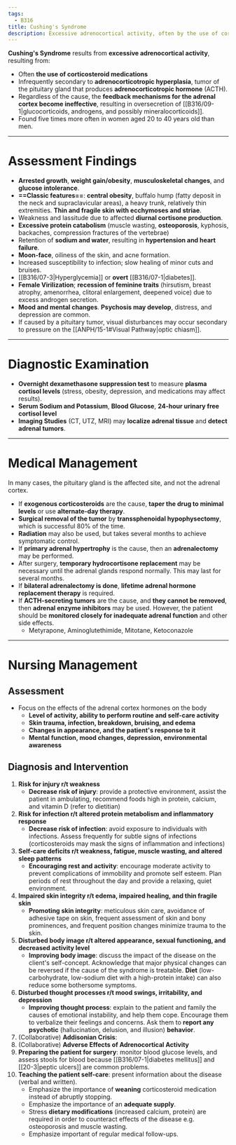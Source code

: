 ```yaml
---
tags:
  - B316
title: Cushing's Syndrome
description: Excessive adrenocortical activity, often by the use of coritocosteroid medication, or less often through hyperplasia or other mechanisms.
---
```

**Cushing's Syndrome** results from **excessive adrenocortical activity**, resulting from:
- Often **the use of corticosteroid medications**
- Infrequently secondary to **adrenocorticotropic hyperplasia**, tumor of the pituitary gland that produces **adrenocorticotropic hormone** (ACTH).
- Regardless of the cause, the **feedback mechanisms for the adrenal cortex become ineffective**, resulting in oversecretion of [[B316/09-1|glucocorticoids, androgens, and possibly mineralocorticoids]].
- Found five times more often in women aged 20 to 40 years old than men.
___
# Assessment Findings
- **Arrested growth**, **weight gain/obesity**, **musculoskeletal changes**, and **glucose intolerance**.
- **==Classic features==**: **central obesity**, buffalo hump (fatty deposit in the neck and supraclavicular areas), a heavy trunk, relatively thin extremities. **Thin and fragile skin with ecchymoses and striae**.
- Weakness and lassitude due to affected **diurnal cortisone production**.
- **Excessive protein catabolism** (muscle wasting, **osteoporosis**, kyphosis, backaches, compression fractures of the vertebrae)
- Retention of **sodium and water**, resulting in **hypertension and heart failure**.
- **Moon-face**, oiliness of the skin, and acne formation.
- Increased susceptibility to infection; slow healing of minor cuts and bruises.
- [[B316/07-3|Hyperglycemia]] or **overt** [[B316/07-1|diabetes]].
- **Female Virilization**; **recession of feminine traits** (hirsutism, breast atrophy, amenorrhea, clitoral enlargement, deepened voice) due to excess androgen secretion.
- **Mood and mental changes**. **Psychosis may develop**, distress, and depression are common.
- If caused by a pituitary tumor, visual disturbances may occur secondary to pressure on the [[ANPH/15-1#Visual Pathway|optic chiasm]].
___
# Diagnostic Examination
- **Overnight dexamethasone suppression test** to measure **plasma cortisol levels** (stress, obesity, depression, and medications may affect results).
- **Serum Sodium and Potassium**, **Blood Glucose**, **24-hour urinary free cortisol level**
- **Imaging Studies** (CT, UTZ, MRI) may **localize adrenal tissue** and **detect adrenal tumors**.
___
# Medical Management
In many cases, the pituitary gland is the affected site, and not the adrenal cortex.
- If **exogenous corticosteroids** are the cause, **taper the drug to minimal levels** or use **alternate-day therapy**.
- **Surgical removal of the tumor** by **transsphenoidal hypophysectomy**, which is successful 80% of the time.
- **Radiation** may also be used, but takes several months to achieve symptomatic control.
- If **primary adrenal hypertrophy** is the cause, then an **adrenalectomy** may be performed.
- After surgery, **temporary hydrocortisone replacement** may be necessary until the adrenal glands respond normally. This may last for several months.
- If **bilateral adrenalectomy is done**, **lifetime adrenal hormone replacement therapy** is required.
- If **ACTH-secreting tumors** are the cause, and **they cannot be removed**, then **adrenal enzyme inhibitors** may be used. However, the patient should be **monitored closely for inadequate adrenal function** and other side effects.
	- Metyrapone, Aminoglutethimide, Mitotane, Ketoconazole
___
# Nursing Management
## Assessment
- Focus on the effects of the adrenal cortex hormones on the body
	- **Level of activity, ability to perform routine and self-care activity**
	- **Skin trauma, infection, breakdown, bruising, and edema**
	- **Changes in appearance, and the patient's response to it**
	- **Mental function, mood changes, depression, environmental awareness**
## Diagnosis and Intervention
1. **Risk for injury r/t weakness**
	- **Decrease risk of injury**: provide a protective environment, assist the patient in ambulating, recommend foods high in protein, calcium, and vitamin D (refer to dietitian)
2. **Risk for infection r/t altered protein metabolism and inflammatory response**
	- **Decrease risk of infection**: avoid exposure to individuals with infections. Assess frequently for subtle signs of infections (corticosteroids may mask the signs of inflammation and infections)
3. **Self-care deficits r/t weakness, fatigue, muscle wasting, and altered sleep patterns**
	- **Encouraging rest and activity**: encourage moderate activity to prevent complications of immobility and promote self esteem. Plan periods of rest throughout the day and provide a relaxing, quiet environment.
4. **Impaired skin integrity r/t edema, impaired healing, and thin fragile skin**
	- **Promoting skin integrity**: meticulous skin care, avoidance of adhesive tape on skin, frequent assessment of skin and bony prominences, and frequent position changes minimize trauma to the skin.
5. **Disturbed body image r/t altered appearance, sexual functioning, and decreased activity level**
	- **Improving body image**: discuss the impact of the disease on the client's self-concept. Acknowledge that major physical changes can be reversed if the cause of the syndrome is treatable. **Diet** (low-carbohydrate, low-sodium diet with a high-protein intake) can also reduce some bothersome symptoms.
6. **Disturbed thought processes r/t mood swings, irritability, and depression**
	- **Improving thought process**: explain to the patient and family the causes of emotional instability, and help them cope. Encourage them to verbalize their feelings and concerns. Ask them to **report any psychotic** (hallucination, delusion, and illusion) **behavior**.
7. (Collaborative) **Addisonian Crisis**: 
8. (Collaborative) **Adverse Effects of Adrenocortical Activity**
9. **Preparing the patient for surgery**: monitor blood glucose levels, and assess stools for blood because [[B316/07-1|diabetes mellitus]] and [[20-3|peptic ulcers]] are common problems.
10. **Teaching the patient self-care**: present information about the disease (verbal and written).
	- Emphasize the importance of **weaning** corticosteroid medication instead of abruptly stopping.
	- Emphasize the importance of an **adequate supply**.
	- Stress **dietary modifications** (increased calcium, protein) are required in order to counteract effects of the disease e.g. osteoporosis and muscle wasting.
	- Emphasize important of regular medical follow-ups.